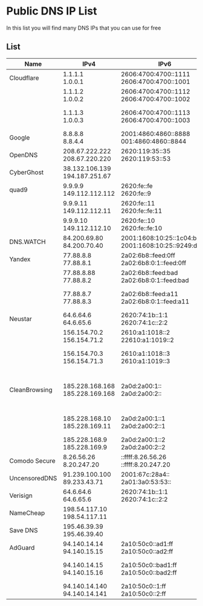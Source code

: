 
# Public DNS IP List

In this list you will find many DNS IPs that you can use for free

## List

| Name | IPv4 | IPv6 | Blocking |
|---|---|---|---|
| Cloudflare | 1.1.1.1 <br /> 1.0.0.1 | 2606:4700:4700::1111 <br /> 2606:4700:4700::1001| None |
| | 1.1.1.2 <br /> 1.0.0.2 | 2606:4700:4700::1112 <br /> 2606:4700:4700::1002 | Maleware Blocking |
| | 1.1.1.3 <br /> 1.0.0.3 | 2606:4700:4700::1113 <br /> 2606:4700:4700::1003 | Family Unfrendly Blockiung |
| Google | 8.8.8.8  <br /> 8.8.4.4 | 2001:4860:4860::8888 <br /> 001:4860:4860::8844 | None |
| OpenDNS | 208.67.222.222 <br /> 208.67.220.220 | 2620:119:35::35 <br /> 2620:119:53::53 | None |
| CyberGhost | 38.132.106.139 <br /> 194.187.251.67 | | None |
| quad9 | 9.9.9.9 <br /> 149.112.112.112 | 2620:fe::fe <br /> 2620:fe::9 | Maleware Blocking |
| | 9.9.9.11 <br /> 149.112.112.11 | 2620:fe::11 <br /> 2620:fe::fe:11 | Maleware Blocking |
| | 9.9.9.10 <br /> 149.112.112.10 | 2620:fe::10 <br /> 2620:fe::fe:10 | None |
| DNS.WATCH | 84.200.69.80 <br />  84.200.70.40 | 2001:1608:10:25::1c04:b12f <br /> 2001:1608:10:25::9249:d69b | None |
| Yandex | 77.88.8.8 <br /> 77.88.8.1 | 2a02:6b8::feed:0ff <br /> 2a02:6b8:0:1::feed:0ff | None |
| | 77.88.8.88 <br /> 77.88.8.2 | 2a02:6b8::feed:bad <br /> 2a02:6b8:0:1::feed:bad | Maleware Blocking |
| | 77.88.8.7 <br /> 77.88.8.3 | 2a02:6b8::feed:a11 <br /> 2a02:6b8:0:1::feed:a11 | Family Unfrendly Blockiung |
| Neustar | 64.6.64.6 <br /> 64.6.65.6 | 2620:74:1b::1:1 <br /> 2620:74:1c::2:2 | None |
| | 156.154.70.2 <br /> 156.154.71.2 | 2610:a1:1018::2 <br /> 22610:a1:1019::2 | Maleware Blocking |
| | 156.154.70.3 <br /> 156.154.71.3 | 2610:a1:1018::3 <br /> 2610:a1:1019::3 | Family Unfrendly Blockiung |
| CleanBrowsing | 185.228.168.168 <br /> 185.228.169.168 | 2a0d:2a00:1:: <br /> 2a0d:2a00:2:: | Family Unfrendly & VPN/Porxy Blockiung |
| | 185.228.168.10 <br /> 185.228.169.11 | 2a0d:2a00:1::1 <br /> 2a0d:2a00:2::1 | Family Unfrendly Blockiung |
| | 185.228.168.9 <br /> 185.228.169.9 | 2a0d:2a00:1::2 <br /> 2a0d:2a00:2::2 | Maleware Blocking |
| Comodo Secure | 8.26.56.26 <br /> 8.20.247.20 | ::ffff:8.26.56.26 <br /> ::ffff:8.20.247.20 | None |
| UncensoredDNS | 91.239.100.100 <br /> 89.233.43.71 | 2001:67c:28a4:: <br /> 2a01:3a0:53:53:: | None |
| Verisign | 64.6.64.6 <br /> 64.6.65.6 | 2620:74:1b::1:1 <br /> 2620:74:1c::2:2 | None |
| NameCheap | 198.54.117.10 <br /> 198.54.117.11 | | None |
| Save DNS | 195.46.39.39 <br /> 195.46.39.40 | | None |
| AdGuard | 94.140.14.14 <br /> 94.140.15.15 | 2a10:50c0::ad1:ff <br /> 2a10:50c0::ad2:ff | Ad Blocking |
| | 94.140.14.15 <br /> 94.140.15.16 | 2a10:50c0::bad1:ff <br /> 2a10:50c0::bad2:ff | AD & Maleware Blocking |
| | 94.140.14.140 <br /> 94.140.14.141 | 2a10:50c0::1:ff <br /> 2a10:50c0::2:ff | None |